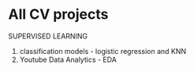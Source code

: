 # All CV projects
SUPERVISED LEARNING
  
  1. classification models - logistic regression and KNN
  2. Youtube Data Analytics - EDA
